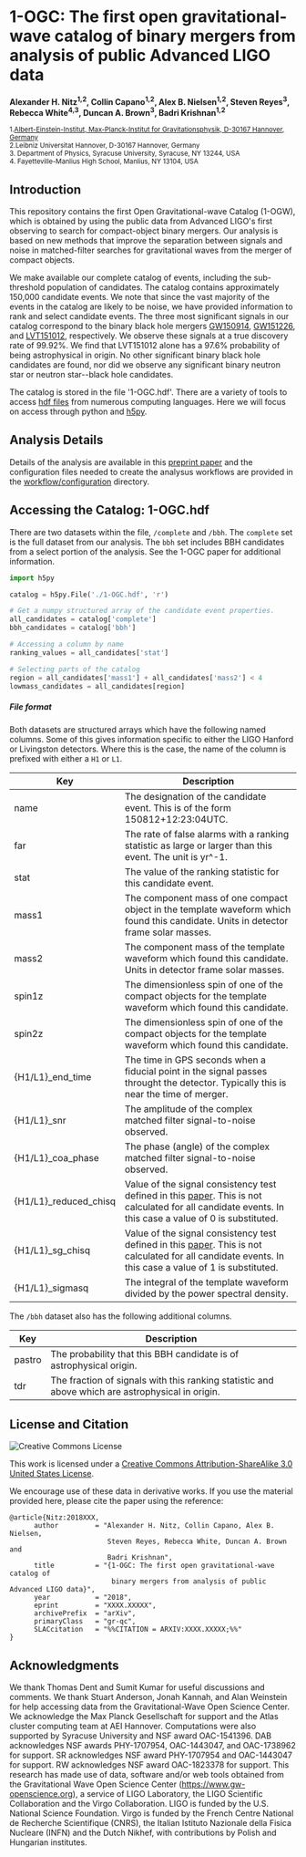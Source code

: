 # 1-OGC: The first open gravitational-wave catalog of binary mergers from analysis of public Advanced LIGO data
**Alexander H. Nitz<sup>1,2</sup>, Collin Capano<sup>1,2</sup>, Alex B. Nielsen<sup>1,2</sup>, Steven Reyes<sup>3</sup>, Rebecca White<sup>4,3</sup>, Duncan A. Brown<sup>3</sup>, Badri Krishnan<sup>1,2</sup>**


 <sub>1.[Albert-Einstein-Institut, Max-Planck-Institut for Gravitationsphysik, D-30167 Hannover, Germany](http://www.aei.mpg.de/obs-rel-cos)</sub>  
 <sub>2.Leibniz Universitat Hannover, D-30167 Hannover, Germany</sub>  
 <sub>3. Department of Physics, Syracuse University, Syracuse, NY 13244, USA</sub>  
 <sub>4. Fayetteville-Manlius High School, Manlius, NY 13104, USA</sub>  


## Introduction ##

This repository contains the first Open Gravitational-wave Catalog (1-OGW), which is obtained by using the public data from Advanced LIGO's first observing to search for compact-object binary mergers. Our analysis is based on new methods that improve the separation between signals and noise in matched-filter searches for gravitational waves from the merger of compact objects. 

We make available our complete catalog of events, including the sub-threshold population of candidates. The catalog contains approximately 150,000 candidate events. We note that since the vast majority of the events in the catalog are likely to be noise, we have provided information to rank and select candidate events. The three most significant signals in our catalog correspond to the binary black hole mergers  [GW150914](https://journals.aps.org/prl/abstract/10.1103/PhysRevLett.116.061102), [GW151226](https://journals.aps.org/prl/abstract/10.1103/PhysRevLett.116.241103), and [LVT151012](https://journals.aps.org/prd/abstract/10.1103/PhysRevD.93.122003), respectively. We observe these signals at a true discovery rate of 99.92%. We find that LVT151012 alone has a 97.6% probability of being astrophysical in origin. No other significant binary black hole candidates are found, nor did we observe any significant binary neutron star or neutron star--black hole candidates.

The catalog is stored in the file '1-OGC.hdf'. There are a variety of tools to access [hdf files](https://www.hdfgroup.org/) from numerous computing languages. Here we will focus on access through python and [h5py](www.h5py.org).

## Analysis Details ##
Details of the analysis are available in this [preprint paper](arxiv.org) and the configuration files needed to create the analysus workflows are provided in the [workflow/configuration](https://github.com/gwastro/1-ogc/tree/master/workflow/configuration) directory.

## Accessing the Catalog: 1-OGC.hdf ##

There are two datasets within the file, `/complete` and `/bbh`. The `complete` set is the full dataset from our analysis. The `bbh` set includes BBH candidates from a select portion of the analysis. See the 1-OGC paper for additional information. 


```python
import h5py

catalog = h5py.File('./1-OGC.hdf', 'r')

# Get a numpy structured array of the candidate event properties.
all_candidates = catalog['complete']
bbh_candidates = catalog['bbh']

# Accessing a column by name
ranking_values = all_candidates['stat']

# Selecting parts of the catalog
region = all_candidates['mass1'] + all_candidates['mass2'] < 4
lowmass_candidates = all_candidates[region]

```


##### File format #####
Both datasets are structured arrays which have the following named columns. Some of this gives information specific to either the 
LIGO Hanford or Livingston detectors. Where this is the case, the name of the column is prefixed with either a `H1` or `L1`.

| Key           | Description                                                                                                                         |
|---------------|-------------------------------------------------------------------------------------------------------------------------------------|
| name          | The designation of the candidate event. This is of the form 150812+12:23:04UTC.                                                     |
| far           | The rate of false alarms with a ranking statistic as large or larger than this event. The unit is yr^-1.                                                                                                           |
| stat          | The value of the ranking statistic for this candidate event.                                                                                       |
| mass1         | The component mass of one compact object in the template waveform which found this candidate. Units in detector frame solar masses. |
| mass2         | The component mass of the template waveform which found this candidate. Units in detector frame solar masses.                       |
| spin1z        | The dimensionless spin of one of the compact objects for the template waveform which found this candidate.                                                                                                                                  |
| spin2z        | The dimensionless spin of one of the compact objects for the template waveform which found this candidate.                                                                                                                                    |
| {H1/L1}_end_time   | The time in GPS seconds when a fiducial point in the signal passes throught the detector. Typically this is near the time of merger.                                                                                                                              |                                                                                                                           |
| {H1/L1}_snr        | The amplitude of the complex matched filter signal-to-noise observed.                                                                                                                                    |
| {H1/L1}_coa_phase        | The phase (angle) of the complex matched filter signal-to-noise observed.                                                          |
| {H1/L1}_reduced_chisq |  Value of the signal consistency test defined in this [paper](https://arxiv.org/abs/gr-qc/0405045). This is not calculated for all candidate events. In this case a value of 0 is substituted.                                                                                                                                  |
| {H1/L1}_sg_chisq      |  Value of the signal consistency test defined in this [paper](https://arxiv.org/abs/1709.08974). This is not calculated for all candidate events. In this case a value of 1 is substituted.                                                                                                                     |
| {H1/L1}_sigmasq       |   The integral of the template waveform divided by the power spectral density.

The `/bbh` dataset also has the following additional columns.

| Key           | Description                                                                                                                         |
|---------------|-------------------------------------------------------------------------------------------------------------------------------------|
| pastro |     The probability that this BBH candidate is of astrophysical origin.                                        |
| tdr |        The fraction of signals with this ranking statistic and above which are astrophysical in origin.                                               |


## License and Citation

![Creative Commons License](https://i.creativecommons.org/l/by-sa/3.0/us/88x31.png "Creative Commons License")

This work is licensed under a [Creative Commons Attribution-ShareAlike 3.0 United States License](http://creativecommons.org/licenses/by-sa/3.0/us/).

We encourage use of these data in derivative works. If you use the material provided here, please cite the paper using the reference:

```
@article{Nitz:2018XXX,
      author         = "Alexander H. Nitz, Collin Capano, Alex B. Nielsen,
                        Steven Reyes, Rebecca White, Duncan A. Brown and
                        Badri Krishnan",
      title          = "{1-OGC: The first open gravitational-wave catalog of
                         binary mergers from analysis of public Advanced LIGO data}",
      year           = "2018",
      eprint         = "XXXX.XXXXX",
      archivePrefix  = "arXiv",
      primaryClass   = "gr-qc",
      SLACcitation   = "%%CITATION = ARXIV:XXXX.XXXXX;%%"
}
```


## Acknowledgments ##
We thank Thomas Dent and Sumit Kumar for useful discussions and comments. We thank Stuart Anderson, Jonah Kannah, and Alan Weinstein for help accessing data from the Gravitational-Wave Open Science Center.  We acknowledge the Max Planck Gesellschaft for support and the Atlas cluster computing team at AEI Hannover. Computations were also supported by Syracuse University and NSF award OAC-1541396. DAB acknowledges NSF awards PHY-1707954, OAC-1443047, and OAC-1738962 for support. SR acknowledges NSF award PHY-1707954 and OAC-1443047 for support. RW acknowledges NSF award OAC-1823378 for support. 
This research has made use of data, software and/or web tools obtained from the Gravitational Wave Open Science Center (https://www.gw-openscience.org), a service of LIGO Laboratory, the LIGO Scientific Collaboration and the Virgo Collaboration. LIGO is funded by the U.S. National Science Foundation. Virgo is funded by the French Centre National de Recherche Scientifique (CNRS), the Italian Istituto Nazionale della Fisica Nucleare (INFN) and the Dutch Nikhef, with contributions by Polish and Hungarian institutes.
